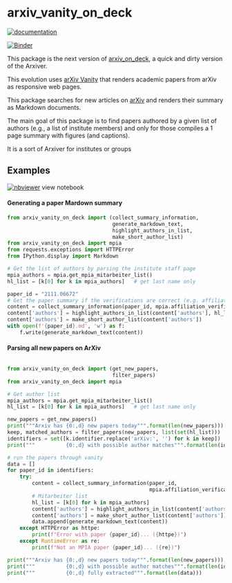 # arxiv_vanity_on_deck

[![documentation](https://github.com/mfouesneau/arxiv_vanity_on_deck/actions/workflows/documentation.yml/badge.svg)](https://mfouesneau.github.io/arxiv_vanity_on_deck)

[![Binder](https://mybinder.org/badge.svg)](https://mybinder.org/v2/gh/mfouesneau/arxiv_vanity_on_deck/master)

This package is the next version of [arxiv_on_deck](https://github.com/mfouesneau/arxiv_on_deck),
a quick and dirty version of the Arxiver.

This evolution uses [arXiv Vanity](https://www.arxiv-vanity.com/) that renders academic papers from arXiv as responsive web pages.

This package searches for new articles on [arXiv](https://arxiv.org/) and renders their summary as Markdown documents.

The main goal of this package is to find papers authored by a given list of authors (e.g., a list of institute members) and only for those compiles a 1 page summary with figures (and captions).

It is a sort of Arxiver for institutes or groups

## Examples

[![nbviewer](https://img.shields.io/badge/render%20on-nbviewer-orange.svg)](https://nbviewer.org/github/mfouesneau/arxiv_vanity_on_deck/blob/main/examples/notebook.ipynb) view notebook


#### Generating a paper Mardown summary

```python
from arxiv_vanity_on_deck import (collect_summary_information,
                                  generate_markdown_text,
                                  highlight_authors_in_list,
                                  make_short_author_list)
from arxiv_vanity_on_deck import mpia
from requests.exceptions import HTTPError
from IPython.display import Markdown

# Get the list of authors by parsing the institute staff page
mpia_authors = mpia.get_mpia_mitarbeiter_list()
hl_list = [k[0] for k in mpia_authors]   # get last name only

paper_id = "2111.06672"
# Get the paper summary if the verifications are correct (e.g. affiliation keywords)
content = collect_summary_information(paper_id, mpia.affiliation_verifications)
content['authors'] = highlight_authors_in_list(content['authors'], hl_list)
content['authors'] = make_short_author_list(content['authors'])
with open(f'{paper_id}.md', 'w') as f:
    f.write(generate_markdown_text(content))
```

#### Parsing all new papers on ArXiv

```python

from arxiv_vanity_on_deck import (get_new_papers,
                                  filter_papers)
from arxiv_vanity_on_deck import mpia

# Get author list
mpia_authors = mpia.get_mpia_mitarbeiter_list()
hl_list = [k[0] for k in mpia_authors]   # get last name only

new_papers = get_new_papers()
print("""Arxiv has {0:,d} new papers today""".format(len(new_papers)))
keep, matched_authors = filter_papers(new_papers, list(set(hl_list)))
identifiers = set([k.identifier.replace('arXiv:', '') for k in keep])
print("""          {0:,d} with possible author matches""".format(len(identifiers)))

# run the papers through vanity
data = []
for paper_id in identifiers:
    try:
        content = collect_summary_information(paper_id,
                                              mpia.affiliation_verifications)
        # Mitarbeiter list
        hl_list = [k[0] for k in mpia_authors]
        content['authors'] = highlight_authors_in_list(content['authors'], hl_list)
        content['authors'] = make_short_author_list(content['authors'])
        data.append(generate_markdown_text(content))
    except HTTPError as httpe:
        print(f"Error with paper {paper_id}... ({httpe})")
    except RuntimeError as re:
        print(f"Not an MPIA paper {paper_id}... ({re})")

print("""Arxiv has {0:,d} new papers today""".format(len(new_papers)))
print("""          {0:,d} with possible author matches""".format(len(identifiers)))
print("""          {0:,d} fully extracted""".format(len(data)))
```
